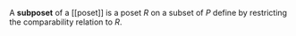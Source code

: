 A **subposet** of a [[poset]] is a poset $R$ on a subset of $P$ define by restricting the comparability relation to $R$.
